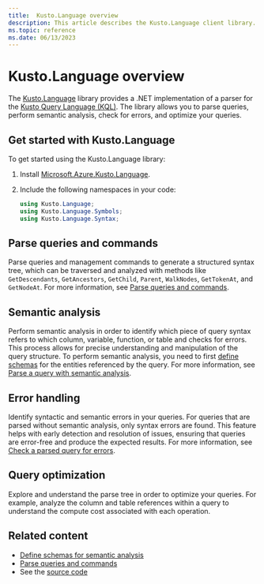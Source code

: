 ```yaml
---
title:  Kusto.Language overview
description: This article describes the Kusto.Language client library.
ms.topic: reference
ms.date: 06/13/2023
---
```


# Kusto.Language overview

The [Kusto.Language](https://www.nuget.org/packages/Microsoft.Azure.Kusto.Language/) library provides a .NET implementation of a parser for the [Kusto Query Language (KQL)](../../query/index.md). The library allows you to parse queries, perform semantic analysis, check for errors, and optimize your queries.

## Get started with Kusto.Language

To get started using the Kusto.Language library:

1. Install [Microsoft.Azure.Kusto.Language](https://www.nuget.org/packages/Microsoft.Azure.Kusto.Language/).

1. Include the following namespaces in your code:

    ```csharp
    using Kusto.Language;
    using Kusto.Language.Symbols;
    using Kusto.Language.Syntax;
    ```

## Parse queries and commands

Parse queries and management commands to generate a structured syntax tree, which can be traversed and analyzed with methods like `GetDescendants`, `GetAncestors`, `GetChild`, `Parent`, `WalkNodes`, `GetTokenAt`, and `GetNodeAt`. For more information, see [Parse queries and commands](kusto-language-parse-queries.md).

## Semantic analysis

Perform semantic analysis in order to identify which piece of query syntax refers to which column, variable, function, or table and checks for errors. This process allows for precise understanding and manipulation of the query structure. To perform semantic analysis, you need to first [define schemas](kusto-language-define-schemas.md) for the entities referenced by the query. For more information, see [Parse a query with semantic analysis](kusto-language-parse-queries.md#parse-a-query-with-semantic-analysis).

## Error handling

Identify syntactic and semantic errors in your queries. For queries that are parsed without semantic analysis, only syntax errors are found. This feature helps with early detection and resolution of issues, ensuring that queries are error-free and produce the expected results. For more information, see [Check a parsed query for errors](kusto-language-parse-queries.md#check-a-parsed-query-for-errors).

## Query optimization

Explore and understand the parse tree in order to optimize your queries. For example, analyze the column and table references within a query to understand the compute cost associated with each operation.

## Related content

* [Define schemas for semantic analysis](kusto-language-define-schemas.md)
* [Parse queries and commands](kusto-language-parse-queries.md)
* See the [source code](https://github.com/microsoft/Kusto-Query-Language)
